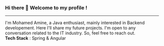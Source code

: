 ### Hi there 👋 Welcome to my profile !
_______________________________________________________________
I'm Mohamed Amine, a Java enthusiast, mainly interested in Backend developement. Here I'll share my future projects. I'm open to any conversation related to the IT industry. So, feel free to reach out. <br/>
<b>Tech Stack</b> : Spring & Angular
<!--
**medaminefracso/medaminefracso** is a ✨ _special_ ✨ repository because its `README.md` (this file) appears on your GitHub profile.

Here are some ideas to get you started:

- 🔭 I’m currently working on ...
- 🌱 I’m currently learning ...
- 👯 I’m looking to collaborate on ...
- 🤔 I’m looking for help with ...
- 💬 Ask me about ...
- 📫 How to reach me: ...
- 😄 Pronouns: ...
- ⚡ Fun fact: ...
-->
